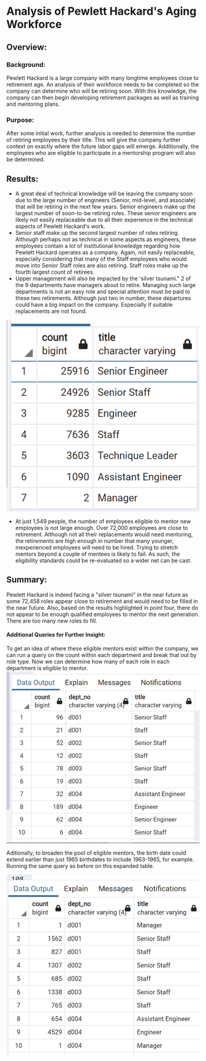 # Analysis of Pewlett Hackard's Aging Workforce

## Overview:
### Background:
Pewlett Hackard is a large company with many longtime employees close to retirement age. An analysis of their workforce needs to be completed so the company can determine who will be retiring soon. With this knowledge, the company can then begin developing retirement packages as well as training and mentoring plans.

### Purpose:
After some initial work, further analysis is needed to determine the number of retiring employees by their title. This will give the company further context on exactly where the future labor gaps will emerge. Additionally, the employees who are eligible to participate in a mentorship program will also be determined.

## Results:
- A great deal of technical knowledge will be leaving the company soon due to the large number of engineers (Senior, mid-level, and associate) that will be retiring in the next few years.
	Senior engineers make up the largest number of soon-to-be retiring roles. These senior engineers are likely not easily replaceable due to all their experience in the technical aspects of Pewlett Hackard's work.
- Senior staff make up the second largest number of roles retiring. Although perhaps not as technical in some aspects as engineers, these employees contain a lot of institutional knowledge regarding how Pewlett Hackard operates as a company.
	Again, not easily replaceable, especially considering that many of the Staff employees who would move into Senior Staff roles are also retiring. Staff roles make up the fourth largest count of retirees.
- Upper management will also be impacted by the 'silver tsunami." 2 of the 9 departments have managers about to retire. Managing such large departments is not an easy role and special attention must be paid to these two retirements. Although just two in number, these departures could have a big impact on the company. Especially if suitable replacements are not found.

![retiring_titles](https://github.com/bfox87/Pewlett-Hackard-Analysis/blob/main/Data/Challenge_Screenshots/retiring_titles.PNG)


- At just 1,549 people, the number of employees eligible to mentor new employees is not large enough. Over 72,000 employees are close to retirement. Although not all their replacements would need mentoring, the retirements are high enough in number that many younger, inexperienced employees will need to be hired. Trying to stretch mentors beyond a couple of mentees is likely to fail. As such, the eligibility standards could be re-evaluated so a wider net can be cast.  

## Summary:
Pewlett Hackard is indeed facing a "silver tsunami" in the near future as some 72,458 roles appear close to retirement and would need to be filled in the near future. Also, based on the results highlighted in point four, there do not appear to be enough qualified employees to mentor the next generation. There are too many new roles to fill.

#### Additional Queries for Further Insight:
To get an idea of where these eligible mentors exist within the company, we can run a query on the count within each department and break that out by role type. Now we can determine how many of each role in each department is eligible to mentor.
![mentorship_eligibility_by_dept](https://github.com/bfox87/Pewlett-Hackard-Analysis/blob/main/Data/Challenge_Screenshots/mentorship_eligibility_by_dept.PNG)

Aditionally, to broaden the pool of eligible mentors, the birth date could extend earlier than just 1965 birthdates to include 1963-1965, for example. Running the same query as before on this expanded table.

![mentorship_eligibility_expanded](https://github.com/bfox87/Pewlett-Hackard-Analysis/blob/main/Data/Challenge_Screenshots/mentorship_eligibility_expanded.PNG)
